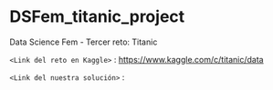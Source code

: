 # DSFem_titanic_project
Data Science Fem - Tercer reto: Titanic

`<Link del reto en Kaggle>` : <https://www.kaggle.com/c/titanic/data>

`<Link del nuestra solución>` : 
